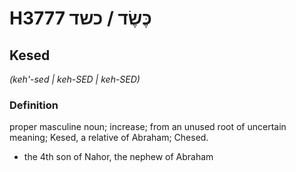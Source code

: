 # H3777 כֶּשֶׂד / כשד

## Kesed

_(keh'-sed | keh-SED | keh-SED)_

### Definition

proper masculine noun; increase; from an unused root of uncertain meaning; Kesed, a relative of Abraham; Chesed.

- the 4th son of Nahor, the nephew of Abraham
